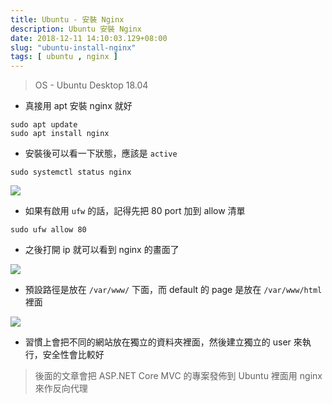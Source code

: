 ```yaml
---
title: Ubuntu - 安裝 Nginx
description: Ubuntu 安裝 Nginx
date: 2018-12-11 14:10:03.129+08:00
slug: "ubuntu-install-nginx"
tags: [ ubuntu , nginx ]
---
```


> OS - Ubuntu Desktop 18.04

- 真接用 apt 安裝 nginx 就好

```shell
sudo apt update
sudo apt install nginx
```

- 安裝後可以看一下狀態，應該是 `active`

```shell
sudo systemctl status nginx
```

![](/images/404.webp)

- 如果有啟用 `ufw` 的話，記得先把 80 port 加到 allow 清單

```shell
sudo ufw allow 80
```

- 之後打開 ip 就可以看到 nginx 的畫面了

![](/images/404.webp)

- 預設路徑是放在 `/var/www/` 下面，而 default 的 page 是放在 `/var/www/html` 裡面

![](/images/404.webp)

- 習慣上會把不同的網站放在獨立的資料夾裡面，然後建立獨立的 user 來執行，安全性會比較好

> 後面的文章會把 ASP.NET Core MVC 的專案發佈到 Ubuntu 裡面用 nginx 來作反向代理